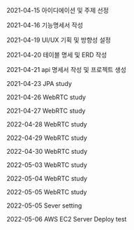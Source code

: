 2021-04-15
아이디에이션 및 주제 선정

2021-04-16
기능명세서 작성

2021-04-19
UI/UX 기획 및 방향성 설정

2021-04-20
테이블 명세 및 ERD 작성

2021-04-21
api 명세서 작성 및 프로젝트 생성

2021-04-23
JPA study

2021-04-26
WebRTC study

2021-04-27
WebRTC study

2022-04-28
WebRTC study

2022-04-29
WebRTC study

2022-04-30
WebRTC study

2022-05-03
WebRTC study

2022-05-04
WebRTC study

2022-05-05
WebRTC study

2022-05-05
Sever setting

2022-05-06
AWS EC2 Server Deploy test